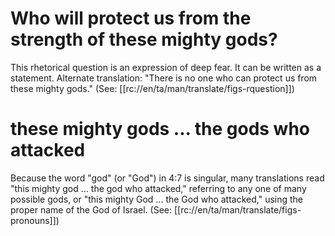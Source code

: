 # Who will protect us from the strength of these mighty gods?

This rhetorical question is an expression of deep fear. It can be written as a statement. Alternate translation: "There is no one who can protect us from these mighty gods." (See: [[rc://en/ta/man/translate/figs-rquestion]])

# these mighty gods ... the gods who attacked

Because the word "god" (or "God") in 4:7 is singular, many translations read "this mighty god ... the god who attacked," referring to any one of many possible gods, or "this mighty God ... the God who attacked," using the proper name of the God of Israel. (See: [[rc://en/ta/man/translate/figs-pronouns]])

